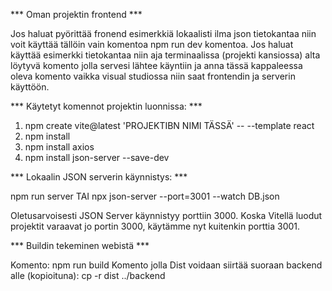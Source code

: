 *** Oman projektin frontend ***

Jos haluat pyörittää fronend esimerkkiä lokaalisti ilma json tietokantaa niin voit käyttää tällöin vain komentoa 
npm run dev komentoa. Jos haluat käyttää esimerkki tietokantaa niin aja terminaalissa (projekti kansiossa) alta löytyvä
komento jolla servesi lähtee käyntiin ja anna tässä kappaleessa oleva komento vaikka visual studiossa niin saat 
frontendin ja serverin käyttöön.

*** Käytetyt komennot projektin luonnissa: ***

1. npm create vite@latest 'PROJEKTIBN NIMI TÄSSÄ' -- --template react
2. npm install
3. npm install axios
4. npm install json-server --save-dev

*** Lokaalin JSON serverin käynnistys: ***

npm run server TAI npx json-server --port=3001 --watch DB.json

Oletusarvoisesti JSON Server käynnistyy porttiin 3000. Koska Vitellä luodut projektit varaavat jo portin 3000, käytämme nyt kuitenkin porttia 3001.

*** Buildin tekeminen webistä ***

Komento: npm run build
Komento jolla Dist voidaan siirtää suoraan backend alle (kopioituna): cp -r dist ../backend
